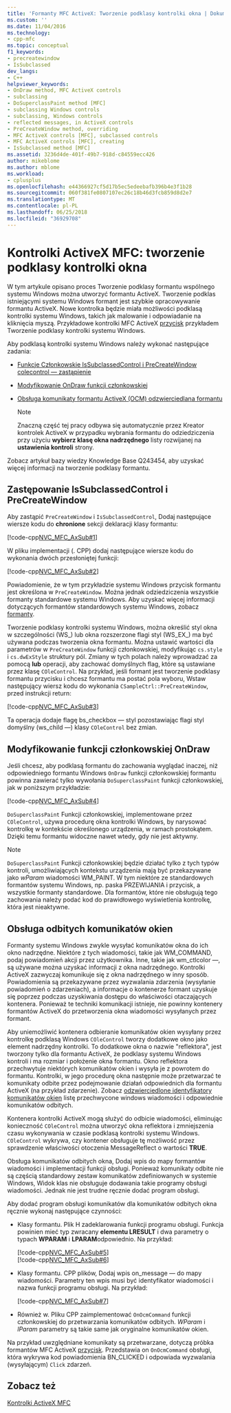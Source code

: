 ```yaml
---
title: 'Formanty MFC ActiveX: Tworzenie podklasy kontrolki okna | Dokumentacja firmy Microsoft'
ms.custom: ''
ms.date: 11/04/2016
ms.technology:
- cpp-mfc
ms.topic: conceptual
f1_keywords:
- precreatewindow
- IsSubclassed
dev_langs:
- C++
helpviewer_keywords:
- OnDraw method, MFC ActiveX controls
- subclassing
- DoSuperclassPaint method [MFC]
- subclassing Windows controls
- subclassing, Windows controls
- reflected messages, in ActiveX controls
- PreCreateWindow method, overriding
- MFC ActiveX controls [MFC], subclassed controls
- MFC ActiveX controls [MFC], creating
- IsSubclassed method [MFC]
ms.assetid: 3236d4de-401f-49b7-918d-c84559ecc426
author: mikeblome
ms.author: mblome
ms.workload:
- cplusplus
ms.openlocfilehash: e44366927cf5d17b5ec5edeebafb396b4e3f1b28
ms.sourcegitcommit: 060f381fe0807107ec26c18b46d3fcb859d8d2e7
ms.translationtype: MT
ms.contentlocale: pl-PL
ms.lasthandoff: 06/25/2018
ms.locfileid: "36929708"
---
```

# <a name="mfc-activex-controls-subclassing-a-windows-control"></a>Kontrolki ActiveX MFC: tworzenie podklasy kontrolki okna
W tym artykule opisano proces Tworzenie podklasy formantu wspólnego systemu Windows można utworzyć formantu ActiveX. Tworzenie podklas istniejącymi systemu Windows formant jest szybkie opracowywanie formantu ActiveX. Nowe kontrolka będzie miała możliwości podklasą kontrolki systemu Windows, takich jak malowanie i odpowiadanie na kliknięcia myszą. Przykładowe kontrolki MFC ActiveX [przycisk](../visual-cpp-samples.md) przykładem Tworzenie podklasy kontrolki systemu Windows.  
  
 Aby podklasą kontrolki systemu Windows należy wykonać następujące zadania:  
  
-   [Funkcje Członkowskie IsSubclassedControl i PreCreateWindow colecontrol — zastąpienie](#_core_overriding_issubclassedcontrol_and_precreatewindow)  
  
-   [Modyfikowanie OnDraw funkcji członkowskiej](#_core_modifying_the_ondraw_member_function)  
  
-   [Obsługa komunikaty formantu ActiveX (OCM) odzwierciedlana formantu](#_core_handling_reflected_window_messages)  
  
    > [!NOTE]
    >  Znaczną część tej pracy odbywa się automatycznie przez Kreator kontrolek ActiveX w przypadku wybrania formantu do odziedziczenia przy użyciu **wybierz klasę okna nadrzędnego** listy rozwijanej na **ustawienia kontroli** strony.  
  
 Zobacz artykuł bazy wiedzy Knowledge Base Q243454, aby uzyskać więcej informacji na tworzenie podklasy formantu.  
  
##  <a name="_core_overriding_issubclassedcontrol_and_precreatewindow"></a> Zastępowanie IsSubclassedControl i PreCreateWindow  
 Aby zastąpić `PreCreateWindow` i `IsSubclassedControl`, Dodaj następujące wiersze kodu do **chronione** sekcji deklaracji klasy formantu:  
  
 [!code-cpp[NVC_MFC_AxSub#1](../mfc/codesnippet/cpp/mfc-activex-controls-subclassing-a-windows-control_1.h)]  
  
 W pliku implementacji (. CPP) dodaj następujące wiersze kodu do wykonania dwóch przesłoniętej funkcji:  
  
 [!code-cpp[NVC_MFC_AxSub#2](../mfc/codesnippet/cpp/mfc-activex-controls-subclassing-a-windows-control_2.cpp)]  
  
 Powiadomienie, że w tym przykładzie systemu Windows przycisk formantu jest określona w `PreCreateWindow`. Można jednak odziedziczenia wszystkie formanty standardowe systemu Windows. Aby uzyskać więcej informacji dotyczących formantów standardowych systemu Windows, zobacz [formanty](../mfc/controls-mfc.md).  
  
 Tworzenie podklasy kontrolki systemu Windows, można określić styl okna w szczególności (WS_) lub okna rozszerzone flagi styl (WS_EX_) ma być używana podczas tworzenia okna formantu. Można ustawić wartości dla parametrów w `PreCreateWindow` funkcji członkowskiej, modyfikując `cs.style` i `cs.dwExStyle` struktury pól. Zmiany w tych polach należy wprowadzać za pomocą **lub** operacji, aby zachować domyślnych flag, które są ustawiane przez klasę `COleControl`. Na przykład, jeśli formant jest tworzenie podklasy formantu przycisku i chcesz formantu ma postać pola wyboru, Wstaw następujący wiersz kodu do wykonania `CSampleCtrl::PreCreateWindow`, przed instrukcji return:  
  
 [!code-cpp[NVC_MFC_AxSub#3](../mfc/codesnippet/cpp/mfc-activex-controls-subclassing-a-windows-control_3.cpp)]  
  
 Ta operacja dodaje flagę bs_checkbox — styl pozostawiając flagi styl domyślny (ws_child —) klasy `COleControl` bez zmian.  
  
##  <a name="_core_modifying_the_ondraw_member_function"></a> Modyfikowanie funkcji członkowskiej OnDraw  
 Jeśli chcesz, aby podklasą formantu do zachowania wyglądać inaczej, niż odpowiedniego formantu Windows `OnDraw` funkcji członkowskiej formantu powinna zawierać tylko wywołania `DoSuperclassPaint` funkcji członkowskiej, jak w poniższym przykładzie:  
  
 [!code-cpp[NVC_MFC_AxSub#4](../mfc/codesnippet/cpp/mfc-activex-controls-subclassing-a-windows-control_4.cpp)]  
  
 `DoSuperclassPaint` Funkcji członkowskiej, implementowane przez `COleControl`, używa procedurę okna kontrolki Windows, by narysować kontrolkę w kontekście określonego urządzenia, w ramach prostokątem. Dzięki temu formantu widoczne nawet wtedy, gdy nie jest aktywny.  
  
> [!NOTE]
>  `DoSuperclassPaint` Funkcji członkowskiej będzie działać tylko z tych typów kontroli, umożliwiających kontekstu urządzenia mają być przekazywane jako *wParam* wiadomości WM_PAINT. W tym niektóre ze standardowych formantów systemu Windows, np. paska PRZEWIJANIA i przycisk, a wszystkie formanty standardowe. Dla formantów, które nie obsługują tego zachowania należy podać kod do prawidłowego wyświetlenia kontrolkę, która jest nieaktywne.  
  
##  <a name="_core_handling_reflected_window_messages"></a> Obsługa odbitych komunikatów okien  
 Formanty systemu Windows zwykle wysyłać komunikatów okna do ich okno nadrzędne. Niektóre z tych wiadomości, takie jak WM_COMMAND, podaj powiadomień akcji przez użytkownika. Inne, takie jak wm_ctlcolor —, są używane można uzyskać informacji z okna nadrzędnego. Kontrolki ActiveX zazwyczaj komunikuje się z okna nadrzędnego w inny sposób. Powiadomienia są przekazywane przez wyzwalania zdarzenia (wysyłanie powiadomień o zdarzeniach), a informacje o kontenerze formant uzyskuje się poprzez podczas uzyskiwania dostępu do właściwości otaczających kontenera. Ponieważ te techniki komunikacji istnieje, nie powinny kontenery formantów ActiveX do przetworzenia okna wiadomości wysyłanych przez formant.  
  
 Aby uniemożliwić kontenera odbieranie komunikatów okien wysyłany przez kontrolkę podklasą Windows `COleControl` tworzy dodatkowe okno jako element nadrzędny kontrolki. To dodatkowe okna o nazwie "reflektora", jest tworzony tylko dla formantu ActiveX, że podklasy systemu Windows kontroli i ma rozmiar i położenie okna formantu. Okno reflektora przechwytuje niektórych komunikatów okien i wysyła je z powrotem do formantu. Kontrolki, w jego procedurę okna następnie może przetwarzać te komunikaty odbite przez podejmowanie działań odpowiednich dla formantu ActiveX (na przykład zdarzenie). Zobacz [odzwierciedlone identyfikatory komunikatów okien](../mfc/reflected-window-message-ids.md) listę przechwycone windows wiadomości i odpowiednie komunikatów odbitych.  
  
 Kontenera kontrolki ActiveX mogą służyć do odbicie wiadomości, eliminując konieczność `COleControl` można utworzyć okna reflektora i zmniejszenia czasu wykonywania w czasie podklasą kontrolki systemu Windows. `COleControl` wykrywa, czy kontener obsługuje tę możliwość przez sprawdzenie właściwości otoczenia MessageReflect o wartości **TRUE**.  
  
 Obsługa komunikatów odbitych okna, Dodaj wpis do mapy formantów wiadomości i implementacji funkcji obsługi. Ponieważ komunikaty odbite nie są częścią standardowy zestaw komunikatów zdefiniowanych w systemie Windows, Widok klas nie obsługuje dodawania takie programy obsługi wiadomości. Jednak nie jest trudne ręcznie dodać program obsługi.  
  
 Aby dodać program obsługi komunikatów dla komunikatów odbitych okna ręcznie wykonaj następujące czynności:  
  
-   Klasy formantu. Plik H zadeklarowania funkcji programu obsługi. Funkcja powinien mieć typ zwracany **elementu LRESULT** i dwa parametry o typach **WPARAM** i **LPARAM**odpowiednio. Na przykład:  
  
     [!code-cpp[NVC_MFC_AxSub#5](../mfc/codesnippet/cpp/mfc-activex-controls-subclassing-a-windows-control_5.h)]  
    [!code-cpp[NVC_MFC_AxSub#6](../mfc/codesnippet/cpp/mfc-activex-controls-subclassing-a-windows-control_6.h)]  
  
-   Klasy formantu. CPP plików, Dodaj wpis on_message — do mapy wiadomości. Parametry ten wpis musi być identyfikator wiadomości i nazwa funkcji programu obsługi. Na przykład:  
  
     [!code-cpp[NVC_MFC_AxSub#7](../mfc/codesnippet/cpp/mfc-activex-controls-subclassing-a-windows-control_7.cpp)]  
  
-   Również w. Pliku CPP zaimplementować `OnOcmCommand` funkcji członkowskiej do przetwarzania komunikatów odbitych. *WParam* i *lParam* parametry są takie same jak oryginalne komunikatów okien.  
  
 Na przykład uwzględniane komunikaty są przetwarzane, dotyczą próbka formantów MFC ActiveX [przycisk](../visual-cpp-samples.md). Przedstawia on `OnOcmCommand` obsługi, która wykrywa kod powiadomienia BN_CLICKED i odpowiada wyzwalania (wysyłającym) `Click` zdarzeń.  
  
## <a name="see-also"></a>Zobacz też  
 [Kontrolki ActiveX MFC](../mfc/mfc-activex-controls.md)


